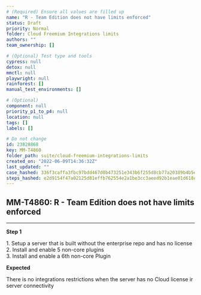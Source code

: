 ```yaml
---
# (Required) Ensure all values are filled up
name: "R - Team Edition does not have limits enforced"
status: Draft
priority: Normal
folder: Cloud Freemium Integrations limits
authors: ""
team_ownership: []

# (Optional) Test type and tools
cypress: null
detox: null
mmctl: null
playwright: null
rainforest: []
manual_test_environments: []

# (Optional)
component: null
priority_p1_to_p4: null
location: null
tags: []
labels: []

# Do not change
id: 23828868
key: MM-T4860
folder_path: suite/cloud-freemium-integrations-limits
created_on: "2022-06-09T14:36:32Z"
last_updated: ""
case_hashed: 336f3caffa3fbc97bdd467d0b473251e343b6f255d8cb77a20389b4b5ed62def230572b1d7adfa15d9df4febba78c8e0
steps_hashed: e2d9154f47a02125d81effb762554e2a1be3cc3aeed92b1eae01d618e37c74ace01ca2188a839ad317958278a1044b09
---
```


## MM-T4860: R - Team Edition does not have limits enforced

---

**Step 1**

1\. Setup a server that is built without the enterprise repo and has no license\
2\. Install and enable 5 non-core plugins\
3\. Install and enable a 6th non-core Plugin

**Expected**

There is no integrations restrictions when the server has no Cloud license ir server connectivity
